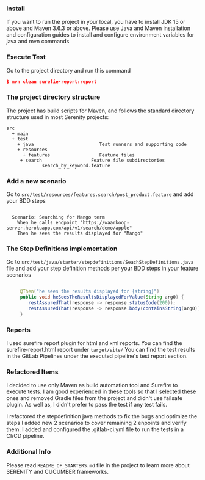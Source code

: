 ### Install
If you want to run the project in your local, you have to install JDK 15 or above and Maven 3.6.3 or above. Please use Java and Maven installation and configuration guides to install and configure environment variables for java and mvn commands
### Execute Test
Go to the project directory and run this command
```json
$ mvn clean surefie-report:report
```
### The project directory structure
The project has build scripts for Maven, and follows the standard directory structure used in most Serenity projects:
```Gherkin
src
  + main
  + test
    + java                        Test runners and supporting code
    + resources
      + features                  Feature files
     + search                  Feature file subdirectories 
             search_by_keyword.feature
```

### Add a new scenario
Go to `src/test/resources/features.search/post_product.feature` and add your BDD steps
```Gherkin

  Scenario: Searching for Mango term
    When he calls endpoint "https://waarkoop-server.herokuapp.com/api/v1/search/demo/apple"
    Then he sees the results displayed for "Mango"
```

### The Step Definitions implementation
Go to `src/test/java/starter/stepdefinitions/SeachStepDefinitions.java` file and add your step definition methods per your BDD steps in your feature scenarios
```java

     @Then("he sees the results displayed for {string}")
     public void heSeesTheResultsDisplayedForValue(String arg0) {
        restAssuredThat(response -> response.statusCode(200));
        restAssuredThat(response -> response.body(containsString(arg0)));
     }
```
### Reports
I used surefire report plugin for html and xml reports. You can find the surefire-report.html report under `target/site/`
You can find the test results in the GitLab Pipelines under the executed pipeline's test report section.

### Refactored Items
I decided to use only Maven as build automation tool and Surefire to execute tests. 
I am good experienced in these tools so that I selected these ones  and removed Gradle files from the project and didn't use failsafe plugin.
As well as, I didn't prefer to pass the test if any test fails. 

I refactored the stepdefinition java methods to fix the bugs and optimize the steps
I added new 2 scenarios to cover remaining 2 enpoints and verify them.
I added and configured the .gitlab-ci.yml file to run the tests in a CI/CD pipeline.

### Additional Info
Please read `README_OF_STARTERS.md` file in the project to learn more about SERENITY and CUCUMBER frameworks.